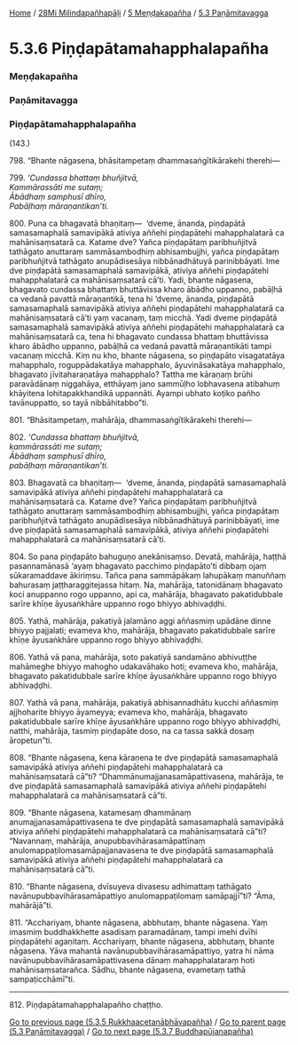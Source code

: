 
[Home](/) / [28Mi Milindapañhapāḷi](/tipitaka/28Mi.md) / [5 Meṇḍakapañha](/tipitaka/28Mi/5.md) / [5.3 Paṇāmitavagga](/tipitaka/28Mi/5/5.3.md)

# 5.3.6 Piṇḍapātamahapphalapañha

### Meṇḍakapañha

### Paṇāmitavagga

### Piṇḍapātamahapphalapañha

(143.)

798\. “Bhante nāgasena, bhāsitampetaṃ dhammasaṅgītikārakehi therehi—

799\. _‘Cundassa bhattaṃ bhuñjitvā,_  
_Kammārassāti me sutaṃ;_  
_Ābādhaṃ samphusī dhīro,_  
_Pabāḷhaṃ māraṇantikan’ti._  


800\. Puna ca bhagavatā bhaṇitaṃ—  ‘dveme, ānanda, piṇḍapātā samasamaphalā samavipākā ativiya aññehi piṇḍapātehi mahapphalatarā ca mahānisaṃsatarā ca. Katame dve? Yañca piṇḍapātaṃ paribhuñjitvā tathāgato anuttaraṃ sammāsambodhiṃ abhisambujjhi, yañca piṇḍapātaṃ paribhuñjitvā tathāgato anupādisesāya nibbānadhātuyā parinibbāyati. Ime dve piṇḍapātā samasamaphalā samavipākā, ativiya aññehi piṇḍapātehi mahapphalatarā ca mahānisaṃsatarā cā’ti. Yadi, bhante nāgasena, bhagavato cundassa bhattaṃ bhuttāvissa kharo ābādho uppanno, pabāḷhā ca vedanā pavattā māraṇantikā, tena hi ‘dveme, ānanda, piṇḍapātā samasamaphalā samavipākā ativiya aññehi piṇḍapātehi mahapphalatarā ca mahānisaṃsatarā cā’ti yaṃ vacanaṃ, taṃ micchā. Yadi dveme piṇḍapātā samasamaphalā samavipākā ativiya aññehi piṇḍapātehi mahapphalatarā ca mahānisaṃsatarā ca, tena hi bhagavato cundassa bhattaṃ bhuttāvissa kharo ābādho uppanno, pabāḷhā ca vedanā pavattā māraṇantikāti tampi vacanaṃ micchā. Kiṃ nu kho, bhante nāgasena, so piṇḍapāto visagatatāya mahapphalo, roguppādakatāya mahapphalo, āyuvināsakatāya mahapphalo, bhagavato jīvitaharaṇatāya mahapphalo? Tattha me kāraṇaṃ brūhi paravādānaṃ niggahāya, etthāyaṃ jano sammūḷho lobhavasena atibahuṃ khāyitena lohitapakkhandikā uppannāti. Ayampi ubhato koṭiko pañho tavānuppatto, so tayā nibbāhitabbo”ti.

801\. “Bhāsitampetaṃ, mahārāja, dhammasaṅgītikārakehi therehi—

802\. _‘Cundassa bhattaṃ bhuñjitvā,_  
_kammārassāti me sutaṃ;_  
_Ābādhaṃ samphusī dhīro,_  
_pabāḷhaṃ māraṇantikan’ti._  


803\. Bhagavatā ca bhaṇitaṃ—  ‘dveme, ānanda, piṇḍapātā samasamaphalā samavipākā ativiya aññehi piṇḍapātehi mahapphalatarā ca mahānisaṃsatarā ca. Katame dve? Yañca piṇḍapātaṃ paribhuñjitvā tathāgato anuttaraṃ sammāsambodhiṃ abhisambujjhi, yañca piṇḍapātaṃ paribhuñjitvā tathāgato anupādisesāya nibbānadhātuyā parinibbāyati, ime dve piṇḍapātā samasamaphalā samavipākā, ativiya aññehi piṇḍapātehi mahapphalatarā ca mahānisaṃsatarā cā’ti.

804\. So pana piṇḍapāto bahuguṇo anekānisaṃso. Devatā, mahārāja, haṭṭhā pasannamānasā ‘ayaṃ bhagavato pacchimo piṇḍapāto’ti dibbaṃ ojaṃ sūkaramaddave ākiriṃsu. Tañca pana sammāpākaṃ lahupākaṃ manuññaṃ bahurasaṃ jaṭṭharaggitejassa hitaṃ. Na, mahārāja, tatonidānaṃ bhagavato koci anuppanno rogo uppanno, api ca, mahārāja, bhagavato pakatidubbale sarīre khīṇe āyusaṅkhāre uppanno rogo bhiyyo abhivaḍḍhi.

805\. Yathā, mahārāja, pakatiyā jalamāno aggi aññasmiṃ upādāne dinne bhiyyo pajjalati; evameva kho, mahārāja, bhagavato pakatidubbale sarīre khīṇe āyusaṅkhāre uppanno rogo bhiyyo abhivaḍḍhi.

806\. Yathā vā pana, mahārāja, soto pakatiyā sandamāno abhivuṭṭhe mahāmeghe bhiyyo mahogho udakavāhako hoti; evameva kho, mahārāja, bhagavato pakatidubbale sarīre khīṇe āyusaṅkhāre uppanno rogo bhiyyo abhivaḍḍhi.

807\. Yathā vā pana, mahārāja, pakatiyā abhisannadhātu kucchi aññasmiṃ ajjhoharite bhiyyo āyameyya; evameva kho, mahārāja, bhagavato pakatidubbale sarīre khīṇe āyusaṅkhāre uppanno rogo bhiyyo abhivaḍḍhi, natthi, mahārāja, tasmiṃ piṇḍapāte doso, na ca tassa sakkā dosaṃ āropetun”ti.

808\. “Bhante nāgasena, kena kāraṇena te dve piṇḍapātā samasamaphalā samavipākā ativiya aññehi piṇḍapātehi mahapphalatarā ca mahānisaṃsatarā cā”ti? “Dhammānumajjanasamāpattivasena, mahārāja, te dve piṇḍapātā samasamaphalā samavipākā ativiya aññehi piṇḍapātehi mahapphalatarā ca mahānisaṃsatarā cā”ti.

809\. “Bhante nāgasena, katamesaṃ dhammānaṃ anumajjanasamāpattivasena te dve piṇḍapātā samasamaphalā samavipākā ativiya aññehi piṇḍapātehi mahapphalatarā ca mahānisaṃsatarā cā”ti? “Navannaṃ, mahārāja, anupubbavihārasamāpattīnaṃ anulomappaṭilomasamāpajjanavasena te dve piṇḍapātā samasamaphalā samavipākā ativiya aññehi piṇḍapātehi mahapphalatarā ca mahānisaṃsatarā cā”ti.

810\. “Bhante nāgasena, dvīsuyeva divasesu adhimattaṃ tathāgato navānupubbavihārasamāpattiyo anulomappaṭilomaṃ samāpajjī”ti? “Āma, mahārājā”ti.

811\. “Acchariyaṃ, bhante nāgasena, abbhutaṃ, bhante nāgasena. Yaṃ imasmiṃ buddhakkhette asadisaṃ paramadānaṃ, tampi imehi dvīhi piṇḍapātehi agaṇitaṃ. Acchariyaṃ, bhante nāgasena, abbhutaṃ, bhante nāgasena. Yāva mahantā navānupubbavihārasamāpattiyo, yatra hi nāma navānupubbavihārasamāpattivasena dānaṃ mahapphalataraṃ hoti mahānisaṃsatarañca. Sādhu, bhante nāgasena, evametaṃ tathā sampaṭicchāmī”ti.

---

812\. Piṇḍapātamahapphalapañho chaṭṭho.



[Go to previous page (5.3.5 Rukkhaacetanābhāvapañha)](/tipitaka/28Mi/5/5.3/5.3.5.md) / [Go to parent page (5.3 Paṇāmitavagga)](/tipitaka/28Mi/5/5.3.md) / [Go to next page (5.3.7 Buddhapūjanapañha)](/tipitaka/28Mi/5/5.3/5.3.7.md)



